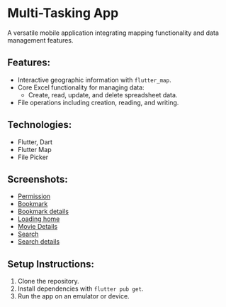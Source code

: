 # Multi-Tasking App

A versatile mobile application integrating mapping functionality and data management features.

## Features:
- Interactive geographic information with `flutter_map`.
- Core Excel functionality for managing data:
  - Create, read, update, and delete spreadsheet data.
- File operations including creation, reading, and writing.

## Technologies:
- Flutter, Dart
- Flutter Map
- File Picker

## Screenshots:
- [Permission](Multi-Tasking%App/work_task/screenshot/allowPermission.jpg)        
- [Bookmark](FilmFav/f11/screenshot/bookmark.jpg)
- [Bookmark details](FilmFav/f11/screenshot/bookmarkdetails.jpg)       
- [Loading home](FilmFav/f11/screenshot/loadingHome.jpg)
- [Movie Details](FilmFav/f11/screenshot/movieDetails.jpg)       
- [Search](FilmFav/f11/screenshot/search.jpg)
- [Search details](FilmFav/f11/screenshot/searchDetails.jpg)


## Setup Instructions:
1. Clone the repository.
2. Install dependencies with `flutter pub get`.
3. Run the app on an emulator or device.


